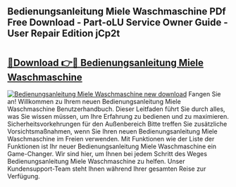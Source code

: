 ## Bedienungsanleitung Miele Waschmaschine PDf Free Download - Part-oLU Service Owner Guide - User Repair Edition jCp2t

# <h2><a href="http://df11ss.blite.top/?on=Bedienungsanleitung+Miele+Waschmaschine">🔗Download 👉🔴 Bedienungsanleitung Miele Waschmaschine</a></h2>

[![Bedienungsanleitung Miele Waschmaschine new download](https://i.imgur.com/lujVjoI.png)](http://df11ss.blite.top/?on=Bedienungsanleitung+Miele+Waschmaschine)
Fangen Sie an! Willkommen zu Ihrem neuen Bedienungsanleitung Miele Waschmaschine Benutzerhandbuch. Dieser Leitfaden führt Sie durch alles, was Sie wissen müssen, um Ihre Erfahrung zu bedienen und zu maximieren. Sicherheitsvorkehrungen für den Außenbereich Bitte treffen Sie zusätzliche Vorsichtsmaßnahmen, wenn Sie Ihren neuen Bedienungsanleitung Miele Waschmaschine im Freien verwenden. Mit Funktionen wie der Liste der Funktionen ist Ihr neuer Bedienungsanleitung Miele Waschmaschine ein Game-Changer. Wir sind hier, um Ihnen bei jedem Schritt des Weges Bedienungsanleitung Miele Waschmaschine zu helfen. Unser Kundensupport-Team steht Ihnen während Ihrer gesamten Reise zur Verfügung.
